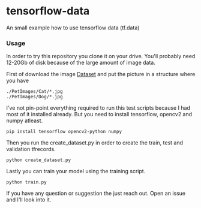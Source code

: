 # tensorflow-data
An small example how to use tensorflow data (tf.data)

### Usage

In order to try this repository you clone it on your drive. You'll probably need 12-20Gb of disk because of the large amount of image data.

First of download the image [Dataset](https://www.microsoft.com/en-us/download/details.aspx?id=54765) and put the picture in a structure where you have
```
./PetImages/Cat/*.jpg
./PetImages/Dog/*.jpg
```


I've not pin-point everything required to run this test scripts because I had most of it installed already.
But you need to install tensorflow, opencv2 and numpy atleast.
```
pip install tensorflow opencv2-python numpy
```

Then you run the create_dataset.py in order to create the train, test and validation tfrecords.
```
python create_dataset.py
```

Lastly you can train your model using the training script.
```
python train.py
```

If you have any question or suggestion the just reach out. Open an issue and I'll look into it.

